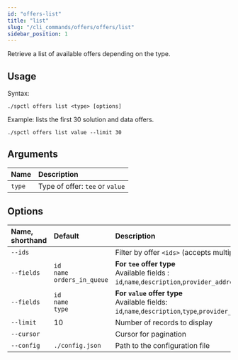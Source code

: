 ```yaml
---
id: "offers-list"
title: "list"
slug: "/cli_commands/offers/offers/list"
sidebar_position: 1
---
```


Retrieve a list of available offers depending on the type.

## Usage

Syntax:

```
./spctl offers list <type> [options]
```

Example: lists the first 30 solution and data offers.

```
./spctl offers list value --limit 30
```

## Arguments

| **Name** | **Description**                 |
|:---------|:--------------------------------|
| `type`   | Type of offer: `tee` or `value` |

## Options

|**Name, shorthand**|**Default**|**Description**|
|:-|:-|:-|
|`--ids`| |Filter by offer `<ids>` (accepts multiple values)|
|`--fields`| `id`<br/> `name`<br/> `orders_in_queue`  | **For `tee` offer type**<br/>Available fields : <br/>`id`,`name`,`description`,`provider_address`,`provider_name`,`total_cores`,`free_cores`,`orders_in_queue`,`cancelable`,`modified_date` |
|`--fields`| `id`<br/>  `name`<br/> `type` | **For `value` offer type**<br/> Available fields:<br/> `id`,`name`,`description`,`type`,`provider_address`,`provider_name`,`cancelable`,`modified_date`|
|`--limit`| 10 | Number of records to display|
|`--cursor`| | Cursor for pagination|
|`--config`| `./config.json` | Path to the configuration file|
